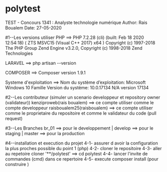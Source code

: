# polytest
TEST - Concours 1341 : Analyste technologie numérique
Author: Rais Boualem
Date: 27-05-2020


#1--Les versions utiliser
PHP ==> PHP 7.2.28 (cli) (built: Feb 18 2020 12:54:18) ( ZTS MSVC15 (Visual C++ 2017) x64 )
		Copyright (c) 1997-2018 The PHP Group
		Zend Engine v3.2.0, Copyright (c) 1998-2018 Zend Technologies

LARAVEL ==>	php artisan --version

COMPOSER ==> Composer version 1.9.1

Systeme d'exploitation ==> Nom du système d’exploitation:              Microsoft Windows 10 Famille
						   Version du système:                         10.0.17134 N/A version 17134

#2--Les contributeur (simuler un scenario developpeur et repository owner (validateur))
kenziproweb(rais boualem) ==> ce compte utiliser comme le compte developpeur
raisboualem25(raisboualem) ==> ce compte utiliser comme le proprietaire du repositoire et comme le validateur du code (pull request)

#3--Les Branches 
br_01 ==> pour le developpement
|
develop ==> pour le staging
|
master ==> pour la production

#4--installation et execution du projet
	4-1- assurer d avoir la configuration la plus proches possible du point 1 (php)
	4-2- cloner le repositoire 
	4-3- aller au repetoire cloner '**/polytest' ==> cd polytest
	4-4- lancer l'invite de commandes (cmd) dans ce repertoire
	4-5- execute composer install (pour construire ) 




